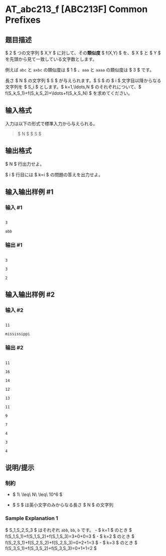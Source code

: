 # AT_abc213_f [ABC213F] Common Prefixes

## 题目描述

[problemUrl]: https://atcoder.jp/contests/abc213/tasks/abc213_f

$ 2 $ つの文字列 $ X,Y $ に対して、その**類似度** $ f(X,Y) $ を、$ X $ と $ Y $ を先頭から見て一致している文字数とします。  
 例えば `abc` と `axbc` の類似度は $ 1 $ 、`aaa` と `aaaa` の類似度は $ 3 $ です。

長さ $ N $ の文字列 $ S $ が与えられます。$ S $ の $ i $ 文字目以降からなる文字列を $ S_i $ とします。$ k=1,\ldots,N $ のそれぞれについて、$ f(S_k,S_1)+f(S_k,S_2)+\ldots+f(S_k,S_N) $ を求めてください。

## 输入格式

入力は以下の形式で標準入力から与えられる。

> $ N $ $ S $

## 输出格式

$ N $ 行出力せよ。

$ i $ 行目には $ k=i $ の問題の答えを出力せよ。

## 输入输出样例 #1

### 输入 #1

```
3
abb
```

### 输出 #1

```
3
3
2
```

## 输入输出样例 #2

### 输入 #2

```
11
mississippi
```

### 输出 #2

```
11
16
14
12
13
11
9
7
4
3
4
```

## 说明/提示

### 制約

- $ 1\ \leq\ N\ \leq\ 10^6 $
- $ S $ は英小文字のみからなる長さ $ N $ の文字列

### Sample Explanation 1

$ S_1,S_2,S_3 $ はそれぞれ `abb`, `bb`, `b` です。 - $ k=1 $ のとき $ f(S_1,S_1)+f(S_1,S_2)+f(S_1,S_3)=3+0+0=3 $ - $ k=2 $ のとき $ f(S_2,S_1)+f(S_2,S_2)+f(S_2,S_3)=0+2+1=3 $ - $ k=3 $ のとき $ f(S_3,S_1)+f(S_3,S_2)+f(S_3,S_3)=0+1+1=2 $